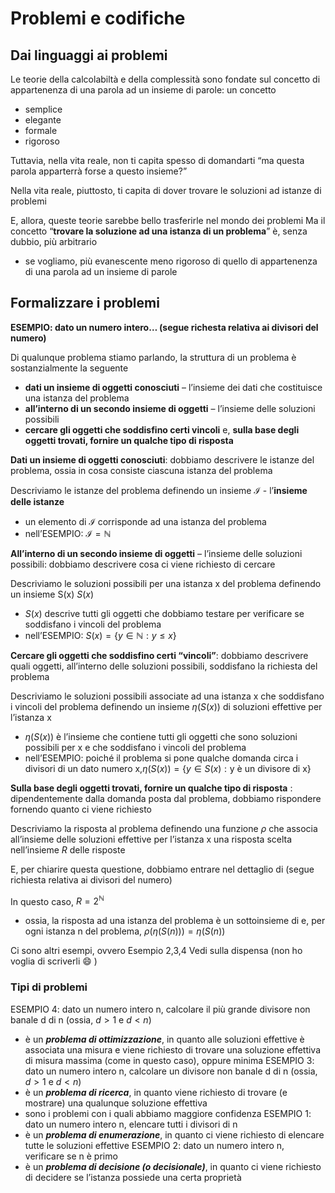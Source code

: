 
# Problemi e codifiche

## Dai linguaggi ai problemi

Le teorie della calcolabiltà e della complessità sono fondate sul concetto di appartenenza di una parola ad un insieme di parole: un concetto
- semplice
- elegante
- formale
- rigoroso

Tuttavia, nella vita reale, non ti capita spesso di domandarti “ma questa parola apparterrà forse a questo insieme?”

Nella vita reale, piuttosto, ti capita di dover trovare le soluzioni ad istanze di problemi

E, allora, queste teorie sarebbe bello trasferirle nel mondo dei problemi
Ma il concetto “**trovare la soluzione ad una istanza di un problema**” è, senza dubbio, più arbitrario
- se vogliamo, più evanescente
meno rigoroso di quello di appartenenza di una parola ad un insieme di parole

## Formalizzare i problemi

**ESEMPIO: dato un numero intero… (segue richesta relativa ai divisori del numero)**

Di qualunque problema stiamo parlando, la struttura di un problema è sostanzialmente la seguente
- **dati un insieme di oggetti conosciuti** – l’insieme dei dati che costituisce una istanza      del problema
- **all’interno di un secondo insieme di oggetti** – l’insieme delle soluzioni possibili
- **cercare gli oggetti che soddisfino certi vincoli**  e, **sulla base degli oggetti trovati, fornire un qualche tipo di risposta**

**Dati un insieme di oggetti conosciuti**: dobbiamo descrivere le istanze del problema, ossia in cosa consiste ciascuna istanza del problema

Descriviamo le istanze del problema definendo un insieme $\mathcal I$ - l’**insieme delle istanze**
- un elemento di $\mathcal I$ corrisponde ad una istanza del problema
- nell’ESEMPIO: $\mathcal I =\mathbb N$

**All’interno di un secondo insieme di oggetti** – l’insieme delle soluzioni possibili: dobbiamo descrivere cosa ci viene richiesto di cercare

Descriviamo le soluzioni possibili per una istanza x del problema definendo un insieme S(x)
$S(x)$
- $S(x)$ descrive tutti gli oggetti che dobbiamo testare per verificare se soddisfano i vincoli del problema
- nell’ESEMPIO: $S(x) =  \{y\in\mathbb N  : y\leq  x \}$

**Cercare gli oggetti che soddisfino certi “vincoli”**: dobbiamo descrivere quali oggetti, all’interno delle soluzioni possibili, soddisfano la richiesta del problema 

Descriviamo le soluzioni possibili associate ad una istanza x che soddisfano i vincoli del problema definendo un insieme $\eta(S(x))$ di soluzioni effettive per l’istanza x
- $\eta(S(x))$ è l’insieme che contiene tutti gli oggetti che sono soluzioni possibili per x e che soddisfano i vincoli del problema
- nell’ESEMPIO: poiché il problema si pone qualche domanda circa i divisori di un dato numero x,$\eta(S(x)) = \{ y\in  S(x): \text{y è un divisore di x} \}$

**Sulla base degli oggetti trovati, fornire un qualche tipo di risposta** : dipendentemente dalla domanda posta dal problema, dobbiamo rispondere fornendo quanto ci viene richiesto

Descriviamo la risposta al problema definendo una funzione $\rho$ che associa all’insieme delle soluzioni effettive per l’istanza x una risposta scelta nell’insieme _R_ delle risposte

E, per chiarire questa questione, dobbiamo entrare nel dettaglio di (segue richiesta relativa ai divisori del numero)

In questo caso, $R = 2^{\mathbb N}$ 
- ossia, la risposta ad una istanza del problema è un sottoinsieme di 
e, per ogni istanza n del problema, $\rho(\eta(S(n))) = \eta(S(n))$

Ci sono altri esempi, ovvero Esempio 2,3,4
Vedi sulla dispensa (non ho voglia di scriverli 😄 )

### Tipi di problemi

ESEMPIO 4: dato un numero intero n, calcolare il più grande divisore non banale d di n  (ossia, $d \gt 1$  e $d \lt n$)
- è un _**problema di ottimizzazione**_, in quanto alle soluzioni effettive è associata una misura e viene richiesto di trovare una soluzione effettiva di misura massima (come in questo caso), oppure minima 
ESEMPIO 3: dato un numero intero n, calcolare un divisore non banale d di n  (ossia, $d \gt 1$  e $d \lt n$)
- è un _**problema di ricerca**_, in quanto viene richiesto di trovare (e mostrare) una qualunque soluzione effettiva
- sono i problemi con i quali abbiamo maggiore confidenza
ESEMPIO 1: dato un numero intero n, elencare tutti i divisori di n 
- è un _**problema di enumerazione**_, in quanto ci viene richiesto di elencare tutte le soluzioni effettive
ESEMPIO 2: dato un numero intero n, verificare se n è primo
- è un _**problema di decisione (o decisionale)**_, in quanto ci viene richiesto di decidere se l’istanza possiede una certa proprietà



